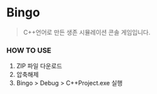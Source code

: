 # Bingo

> C++언어로 만든 생존 시뮬레이션 콘솔 게임입니다.

### HOW TO USE

1. ZIP 파일 다운로드
2. 압축해제
3. Bingo > Debug > C++Project.exe 실행

